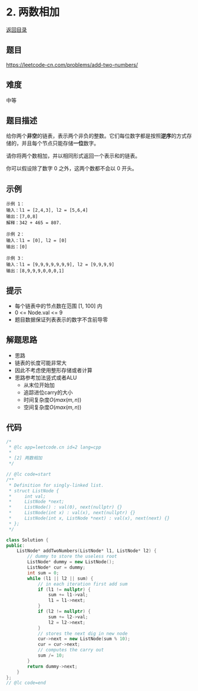 # 2. 两数相加
[返回目录](../README.md)




## 题目
https://leetcode-cn.com/problems/add-two-numbers/

## 难度
中等  
  
## 题目描述
给你两个**非空**的链表，表示两个非负的整数。它们每位数字都是按照**逆序**的方式存储的，并且每个节点只能存储**一位**数字。  
  
请你将两个数相加，并以相同形式返回一个表示和的链表。  
  
你可以假设除了数字 0 之外，这两个数都不会以 0 开头。  
  
## 示例
```
示例 1：
输入：l1 = [2,4,3], l2 = [5,6,4]
输出：[7,0,8]
解释：342 + 465 = 807.

示例 2：
输入：l1 = [0], l2 = [0]
输出：[0]

示例 3：
输入：l1 = [9,9,9,9,9,9,9], l2 = [9,9,9,9]
输出：[8,9,9,9,0,0,0,1]
```
  
## 提示
- 每个链表中的节点数在范围 [1, 100] 内  
- 0 <= Node.val <= 9  
- 题目数据保证列表表示的数字不含前导零  
  
## 解题思路 
- 思路 
- 链表的长度可能非常大
- 因此不考虑使用整形存储或者计算
- 思路参考加法竖式或者ALU
  - 从末位开始加
  - 追踪进位carry的大小
  - 时间复杂度$O(max(m,n))$
  - 空间复杂度$O(max(m,n))$
  
## 代码
``` cpp
/*
 * @lc app=leetcode.cn id=2 lang=cpp
 *
 * [2] 两数相加
 */

// @lc code=start
/**
 * Definition for singly-linked list.
 * struct ListNode {
 *     int val;
 *     ListNode *next;
 *     ListNode() : val(0), next(nullptr) {}
 *     ListNode(int x) : val(x), next(nullptr) {}
 *     ListNode(int x, ListNode *next) : val(x), next(next) {}
 * };
 */

class Solution {
public:
    ListNode* addTwoNumbers(ListNode* l1, ListNode* l2) {
        // dummy to store the useless root
        ListNode* dummy = new ListNode();
        ListNode* cur = dummy;
        int sum = 0;
        while (l1 || l2 || sum) {
            // in each iteration first add sum
            if (l1 != nullptr) {
                sum += l1->val;
                l1 = l1->next;
            }
            if (l2 != nullptr) {
                sum += l2->val;
                l2 = l2->next;
            }
            // stores the next dig in new node
            cur->next = new ListNode(sum % 10);
            cur = cur->next;
            // computes the carry out
            sum /= 10;
        }
        return dummy->next;
    }
};
// @lc code=end
```  
  